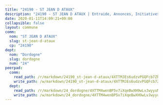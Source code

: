 ```yaml
---
title: "24190 - ST JEAN D ATAUX"
description: "24190 - ST JEAN D ATAUX | Entraide, Annonces, Initiatives"
date: 2020-01-11T14:09:21+09:00
collapsible: false
layout: commune
comm:
  nom: "ST JEAN D ATAUX"
  slug: st-jean-d-ataux
  cp: "24190"
dept:
  nom: "Dordogne"
  slug: dordogne
  num: "24"
peerpad:
  comm:
    read_path: /r/markdown/24190_st-jean-d-ataux/4XTTMJEs6udzvPGQFcb7ZbvRYF9jBUhxCEHUrWbnRQiw4AHXm
    write_path: /w/markdown/24190_st-jean-d-ataux/4XTTMJEs6udzvPGQFcb7ZbvRYF9jBUhxCEHUrWbnRQiw4AHXm-K3TgV3YFtEUcocRs973PrrDcz1F8n1PoD36CfnwRKt3pq4mEaVqdgG1j7ex6i9VHDsh8u5GF9CTZh7uQzdZMhuZwCXDr2NB53MtDaN6WfQK4cngiPiwAUnxDDCvYUbeAmHPxHqXM
  dept:
    read_path: /r/markdown/24_dordogne/4XTTM4wenBP5v7iXqeBwXH9wLvJwyyuNKzLxRyGzSZXmCuzgg
    write_path: /w/markdown/24_dordogne/4XTTM4wenBP5v7iXqeBwXH9wLvJwyyuNKzLxRyGzSZXmCuzgg-K3TgUusQQUSAmJPXozCTSBeqjqksxkVWGVxtHwEFrs5RuocQr8weKG2oQg7MVeg2F9Hhv7ggtBiBU8D9pdXEPa9M67VU3BzgAG9BCtQw3VY3Xcxk2YSegk3iUXMkpicGxxJr7mWp
---
```


